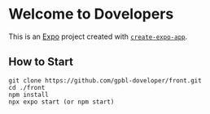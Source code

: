 # Welcome to Dovelopers

This is an [Expo](https://expo.dev) project created with [`create-expo-app`](https://www.npmjs.com/package/create-expo-app).

## How to Start

```
git clone https://github.com/gpbl-doveloper/front.git
cd ./front
npm install
npx expo start (or npm start)
```
